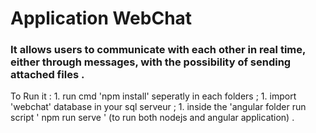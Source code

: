 # Application WebChat

### It allows users to communicate with each other in real time, either through messages, with the possibility of sending attached files .

To Run it :
    1. run cmd 'npm install' seperatly in each folders ;
    1. import 'webchat' database in your sql serveur ;
    1. inside the 'angular  folder run script ' npm run serve ' (to run both nodejs and angular application) .


